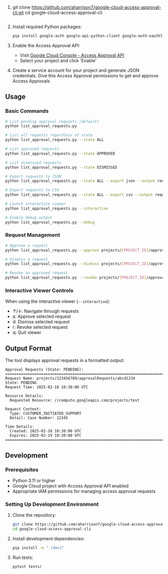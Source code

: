 1. git clone https://github.com/aharrison7/google-cloud-access-approval-cli.git
   cd google-cloud-access-approval-cli
   ```

2. Install required Python packages:
   ```bash
   pip install google-auth google-api-python-client google-auth-oauthlib halo
   ```

3. Enable the Access Approval API:
   - Visit [Google Cloud Console - Access Approval API](https://console.cloud.google.com/apis/library/accessapproval.googleapis.com)
   - Select your project and click 'Enable'
4. Create a service account for your project and generate JSON credentials. Give this Access Approval permissions to get and approve Access Approvals

## Usage

### Basic Commands

```bash
# List pending approval requests (default)
python list_approval_requests.py

# List all requests regardless of state
python list_approval_requests.py --state ALL

# List approved requests
python list_approval_requests.py --state APPROVED

# List dismissed requests
python list_approval_requests.py --state DISMISSED

# Export requests to JSON
python list_approval_requests.py --state ALL --export json --output requests.json

# Export requests to CSV
python list_approval_requests.py --state ALL --export csv --output requests.csv

# Launch interactive viewer
python list_approval_requests.py --interactive

# Enable debug output
python list_approval_requests.py --debug
```

### Request Management

```bash
# Approve a request
python list_approval_requests.py --approve projects/[PROJECT_ID]/approvalRequests/[REQUEST_ID]

# Dismiss a request
python list_approval_requests.py --dismiss projects/[PROJECT_ID]/approvalRequests/[REQUEST_ID]

# Revoke an approved request
python list_approval_requests.py --revoke projects/[PROJECT_ID]/approvalRequests/[REQUEST_ID]
```

### Interactive Viewer Controls

When using the interactive viewer (`--interactive`):
- ↑/↓: Navigate through requests
- a: Approve selected request
- d: Dismiss selected request
- r: Revoke selected request
- q: Quit viewer

## Output Format

The tool displays approval requests in a formatted output:

```
Approval Requests (State: PENDING):
================================================================================
Request Name: projects/123456789/approvalRequests/abcd1234
State: PENDING
Request Time: 2025-02-18 10:30:00 UTC

Resource Details:
  Requested Resource: //compute.googleapis.com/projects/test

Request Context:
  Type: CUSTOMER_INITIATED_SUPPORT
  Detail: Case Number: 12345

Time Details:
  Created: 2025-02-18 10:30:00 UTC
  Expires: 2025-02-19 10:30:00 UTC
================================================================================
```

## Development

### Prerequisites

- Python 3.11 or higher
- Google Cloud project with Access Approval API enabled
- Appropriate IAM permissions for managing access approval requests

### Setting Up Development Environment

1. Clone the repository:
   ```bash
   git clone https://github.com/aharrison7/google-cloud-access-approval-cli.git
   cd google-cloud-access-approval-cli
   ```

2. Install development dependencies:
   ```bash
   pip install -e ".[dev]"
   ```

3. Run tests:
   ```bash
   pytest tests/

